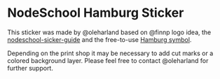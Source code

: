 # NodeSchool Hamburg Sticker

This sticker was made by @oleharland based on @finnp logo idea, the
[nodeschool-sicker-guide](https://github.com/nodeschool/nodeschool.github.io/tree/master/images/make-a-sticker)
and the free-to-use [Hamburg symbol](http://www.hamburg.de/wappen/nofl/229554/hamburg-symbol-eps/).

Depending on the print shop it may be necessary to add cut marks or a colored
background layer. Please feel free to contact @oleharland for further support.
